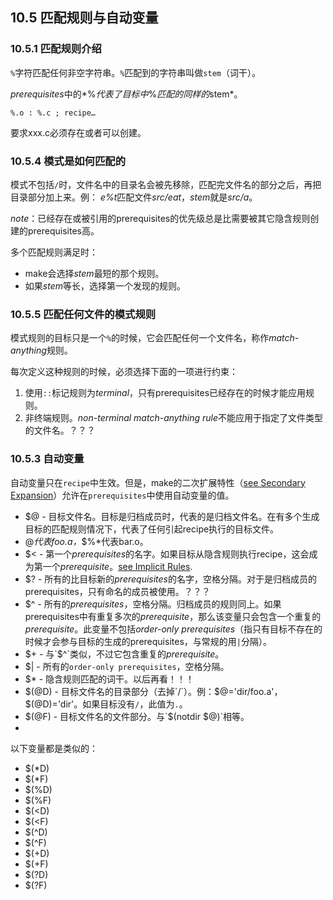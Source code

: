 ## 10.5 匹配规则与自动变量

### 10.5.1 匹配规则介绍
`%`字符匹配任何非空字符串。`%`匹配到的字符串叫做`stem`（词干）。

*prerequisites*中的*%*代表了目标中*%*匹配的同样的*stem*。
```
%.o : %.c ; recipe…
```
要求xxx.c必须存在或者可以创建。

### 10.5.4 模式是如何匹配的
模式不包括`/`时，文件名中的目录名会被先移除，匹配完文件名的部分之后，再把目录部分加上来。例：
*e%t*匹配文件*src/eat*，*stem*就是*src/a*。

*note*：已经存在或被引用的prerequisites的优先级总是比需要被其它隐含规则创建的prerequisites高。

多个匹配规则满足时：

- make会选择*stem*最短的那个规则。
- 如果*stem*等长，选择第一个发现的规则。

### 10.5.5 匹配任何文件的模式规则
模式规则的目标只是一个`%`的时候，它会匹配任何一个文件名，称作*match-anything*规则。

每次定义这种规则的时候，必须选择下面的一项进行约束：
1. 使用`::`标记规则为*terminal*，只有prerequisites已经存在的时候才能应用规则。
2. 非终端规则。*non-terminal match-anything rule*不能应用于指定了文件类型的文件名。？？？

### 10.5.3 自动变量
自动变量只在`recipe`中生效。但是，make的二次扩展特性（[see Secondary Expansion](https://www.gnu.org/software/make/manual/make.html#Secondary-Expansion)）允许在`prerequisites`中使用自动变量的值。

- $@ - 目标文件名。目标是归档成员时，代表的是归档文件名。在有多个生成目标的匹配规则情况下，代表了任何引起recipe执行的目标文件。
- $% - 目标是归档成员时，代表目标成员名。否则为空。例如：如果目标是foo.a(bar.o)，那么*$@*代表foo.a，*$%*代表bar.o。
- $< - 第一个*prerequisites*的名字。如果目标从隐含规则执行recipe，这会成为第一个*prerequisite*。[see Implicit Rules](https://www.gnu.org/software/make/manual/make.html#Implicit-Rules).
- $? - 所有的比目标新的*prerequisites*的名字，空格分隔。对于是归档成员的prerequisites，只有命名的成员被使用。？？？
- $^ - 所有的*prerequisites*，空格分隔。归档成员的规则同上。如果prerequisites中有重复多次的*prerequisite*，那么该变量只会包含一个重复的*prerequisite*。此变量不包括*order-only prerequisites*（指只有目标不存在的时候才会参与目标的生成的prerequisites，与常规的用`|`分隔）。
- $+ - 与`$^`类似，不过它包含重复的*prerequisite*。
- $| - 所有的`order-only prerequisites`，空格分隔。
- $* - 隐含规则匹配的词干。以后再看！！！
- $(@D) - 目标文件名的目录部分（去掉`/`）。例：$@='dir/foo.a'，$(@D)='dir'。如果目标没有`/`，此值为`.`。
- $(@F) - 目标文件名的文件部分。与`$(notdir $@)`相等。
- 
以下变量都是类似的：
- $(*D)
- $(*F)
- $(%D)
- $(%F)
- $(<D)
- $(<F)
- $(^D)
- $(^F)
- $(+D)
- $(+F)
- $(?D)
- $(?F)